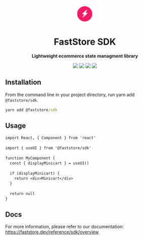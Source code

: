 <p align="center">
  <a href="https://faststore.dev">
    <img alt="Faststore" src="../ui/static/logo.png" width="60" />
  </a>
</p>
<h1 align="center">
  FastStore SDK
</h1>
<p align="center">
  <strong>
    Lightweight ecommerce state managment library
  </strong>
</p>

<div style="display: flex; justify-content: center; width: 100%">
  <a href="https://www.npmjs.com/package/@faststore/sdk" style="padding: 0px 2px 0px 0px">
    <img src="https://badge.fury.io/js/%40faststore%2Fui.svg" />
  </a>
  <a href="https://bundlephobia.com/package/@faststore/sdk" style="padding: 0px 2px 0px 2px">
    <img src="https://badgen.net/bundlephobia/minzip/@faststore/sdk" />
  </a>
  <a href="https://bundlephobia.com/package/@faststore/sdk" style="padding: 0px 2px 0px 2px">
    <img src="https://badgen.net/bundlephobia/tree-shaking/@faststore/sdk" />
  </a>
  <a href="https://bundlephobia.com/package/@faststore/sdk" style="padding: 0px 0px 0px 2px">
    <img src="https://badgen.net/bundlephobia/dependency-count/@faststore/sdk" />
  </a>
</div>

## Installation

From the command line in your project directory, run yarn add `@faststore/sdk`.

```cmd
yarn add @faststore/sdk
```
## Usage

```tsx
import React, { Component } from 'react'

import { useUI } from '@faststore/sdk'

function MyComponent {
  const { displayMinicart } = useUI()

  if (displayMinicart) {
    return <div>Minicart</div>
  }

  return null
}
```

## Docs
For more information, please refer to our documentation: https://faststore.dev/reference/sdk/overview
